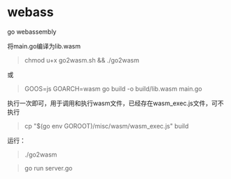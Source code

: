 # webass
go webassembly

将main.go编译为lib.wasm
> chmod u+x go2wasm.sh && ./go2wasm

或

> GOOS=js GOARCH=wasm go build -o build/lib.wasm main.go

执行一次即可，用于调用和执行wasm文件，已经存在wasm_exec.js文件，可不执行
> cp "$(go env GOROOT)/misc/wasm/wasm_exec.js" build

运行：
> ./go2wasm

> go run server.go